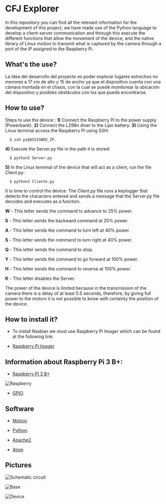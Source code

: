 # CFJ Explorer
In this repository you can find all the relevant information for the development of this project, we have made use of the Python language to develop a client-server communication and through this execute the different functions that allow the movement of the device, and the native library of Linux motion to transmit what is captured by the camera through a port of the IP assigned to the Raspberry Pi.

## What's the use?

La idea del desarrollo del proyecto es poder explorar lugares estrechos no menores a 17 cm de alto y 15 de ancho ya que el dispositivo cuenta con una cámara montada en el chasis, con la cual se puede monitorear la ubicación del dispositivo y posibles obstáculos con los que pueda encontrarse.

## How to use?

Steps to use the device :
**1)** Connect the Raspberry Pi to the power supply (Powerbank).
**2)** Connect the L298n diver to the Lipo battery.
**3)** Using the Linux terminal access the Raspberry Pi using SSH:

```
  $ ssh pi@ASSIGNED_IP.
```

**4)** Execute the Server.py file in the path it is stored:

```
  $ python3 Server.py
```

**5)** In the Linux terminal of the device that will act as a client, run the file Client.py:

```
  $ python3 Cliente.py
```

It is time to control the device:
The Client.py file runs a keylogger that detects the characters entered and sends a message that the Server.py file decodes and executes as a function.

**W** - This letter sends the command to advance to 25% power.

**S** - This letter sends the backward command at 25% power.

**A** - This letter sends the command to turn left at 40% power.

**S** - This letter sends the command to turn right at 40% power.

**Q** - This letter sends the command to stop.

**Y** - This letter sends the command to go forward at 100% power.

**H** - This letter sends the command to reverse at 100% power.

**K** - This letter disables the Server.

The power of the device is limited because in the transmission of the camera there is a delay of at least 0.5 seconds, therefore, by giving full power to the motors it is not possible to know with certainty the position of the device.

## How to install it?

* To install Rasbian we must use Raspberry Pi Imager which can be found at the following link:

* [Raspberry Pi Imager](https://www.raspberrypi.com/software/)

##  Information about Raspberry Pi 3 B+:

* [Raspberry Pi 3 B+](https://www.raspberrypi.com/products/raspberry-pi-3-model-b-plus/)

![Raspberry](https://drive.google.com/file/d/1gVKzBeXCSyi_ek393VcTc2W8wL3B5INi/view?usp=sharing)

* [GPIO](https://www.hwlibre.com/gpio-raspberry-pi/?utm_source=feedburner&utm_medium=feed&utm_campaign=Feed%3A+hwlibreweb+%28Hardware+libre%29).

## Software

* [Motion](https://blog.osusnet.com/2009/03/13/televigilancia-con-motion-y-un-servidor-linux/).

* [Python](https://www.python.org/).

* [Apache2](https://httpd.apache.org/).

* [Atom](https://atom.io/)

## Pictures

![Schematic circuit](https://drive.google.com/file/d/1NR4Q1yWz5cuMRSePJfHo9OOCZE6il7eP/view?usp=sharing)

![Base](https://drive.google.com/file/d/1kuk_I2Yt7S79fILBP6Fvz3Gv0oN-eh7-/view?usp=sharing)

![Device](https://drive.google.com/file/d/17nJ6Eb1BlL1lPJuCXlBtUIxdDlr9i3Fp/view?usp=sharing)
